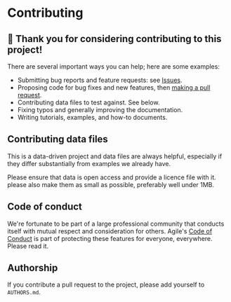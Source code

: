 # Contributing

## :raised_hands: Thank you for considering contributing to this project!

There are several important ways you can help; here are some examples:

- Submitting bug reports and feature requests: see [Issues](https://github.com/agile-geoscience/gio/issues).
- Proposing code for bug fixes and new features, then [making a pull request](https://docs.github.com/en/pull-requests/collaborating-with-pull-requests/proposing-changes-to-your-work-with-pull-requests/about-pull-requests).
- Contributing data files to test against. See below.
- Fixing typos and generally improving the documentation.
- Writing tutorials, examples, and how-to documents.


## Contributing data files

This is a data-driven project and data files are always helpful, especially if they differ substantially from examples we already have.

Please ensure that data is open access and provide a licence file with it. please also make them as small as possible, preferably well under 1MB.


## Code of conduct

We're fortunate to be part of a large professional community that conducts itself with mutual respect and consideration for others. Agile's [Code of Conduct](https://github.com/agile-geoscience/corporate/blob/main/CODE_OF_CONDUCT.md) is part of protecting these features for everyone, everywhere. Please read it.


## Authorship

If you contribute a pull request to the project, please add yourself to `AUTHORS.md`.
